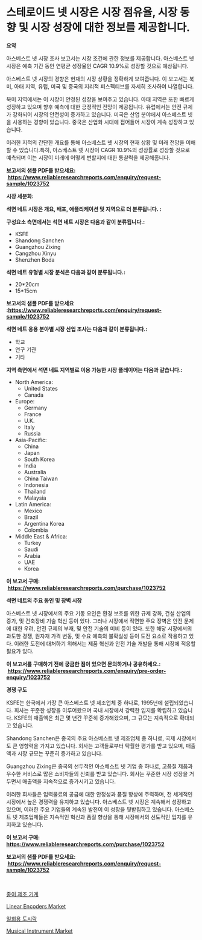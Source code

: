 <p><h1>스테로이드 넷 시장은 시장 점유율, 시장 동향 및 시장 성장에 대한 정보를 제공합니다.</h1></p><p><strong>요약</strong></p>
<p><p>아스베스트 넷 시장 조사 보고서는 시장 조건에 관한 정보를 제공합니다. 아스베스트 넷 시장은 예측 기간 동안 연평균 성장율인 CAGR 10.9%로 성장할 것으로 예상됩니다.</p><p>아스베스트 넷 시장의 경향은 현재의 시장 상황을 정확하게 보여줍니다. 이 보고서는 북미, 아태 지역, 유럽, 미국 및 중국의 지리적 퍼스펙티브를 자세히 조사하여 나열합니다.</p><p>북미 지역에서는 이 시장이 안정된 성장을 보여주고 있습니다. 아태 지역은 또한 빠르게 성장하고 있으며 향후 예측에 대한 긍정적인 전망이 제공됩니다. 유럽에서는 안전 규제가 강화되어 시장의 안전성이 증가하고 있습니다. 미국은 산업 분야에서 아스베스트 넷을 사용하는 경향이 있습니다. 중국은 산업화 시대에 접어들어 시장이 계속 성장하고 있습니다.</p><p>이러한 지적의 간단한 개요를 통해 아스베스트 넷 시장의 현재 상황 및 미래 전망을 이해할 수 있습니다.특히, 아스베스트 넷 시장이 CAGR 10.9%의 성장률로 성장할 것으로 예측되며 이는 시장이 미래에 어떻게 변할지에 대한 통찰력을 제공해줍니다.</p></p>
<p><strong>보고서의 샘플 PDF를 받으세요: &nbsp;<a href="https://www.reliableresearchreports.com/enquiry/request-sample/1023752">https://www.reliableresearchreports.com/enquiry/request-sample/1023752</a></strong></p>
<p><strong>시장 세분화:</strong></p>
<p><strong> 석면 네트 시장은 개요, 배포, 애플리케이션 및 지역으로 더 분류됩니다. :</strong></p>
<p><strong>구성요소 측면에서는 석면 네트 시장은 다음과 같이 분류됩니다.:</strong></p>
<p><ul><li>KSFE</li><li>Shandong Sanchen</li><li>Guangzhou Zixing</li><li>Cangzhou Xinyu</li><li>Shenzhen Boda</li></ul></p>
<p><strong> 석면 네트 유형별 시장 분석은 다음과 같이 분류됩니다.:</strong></p>
<p><ul><li>20*20cm</li><li>15*15cm</li></ul></p>
<p><strong>보고서의 샘플 PDF를 받으세요 :<a href="https://www.reliableresearchreports.com/enquiry/request-sample/1023752">https://www.reliableresearchreports.com/enquiry/request-sample/1023752</a></strong></p>
<p><strong> 석면 네트 응용 분야별 시장 산업 조사는 다음과 같이 분류됩니다.:</strong></p>
<p><ul><li>학교</li><li>연구 기관</li><li>기타</li></ul></p>
<p><strong>지역 측면에서 석면 네트 지역별로 이용 가능한 시장 플레이어는 다음과 같습니다.:</strong></p>
<p><ul>
    <li>
        North America:
        <ul>
            <li>United States</li>
            <li>Canada</li>
        </ul>
    </li>
    <li>
        Europe:
        <ul>
            <li>Germany</li>
            <li>France</li>
            <li>U.K.</li>
            <li>Italy</li>
            <li>Russia</li>
        </ul>
    </li>
    <li>
        Asia-Pacific:
        <ul>
            <li>China</li>
            <li>Japan</li>
            <li>South Korea</li>
            <li>India</li>
            <li>Australia</li>
            <li>China Taiwan</li>
            <li>Indonesia</li>
            <li>Thailand</li>
            <li>Malaysia</li>
        </ul>
    </li>
    <li>
        Latin America:
        <ul>
            <li>Mexico</li>
            <li>Brazil</li>
            <li>Argentina Korea</li>
            <li>Colombia</li>
        </ul>
    </li>
    <li>
        Middle East & Africa:
        <ul>
            <li>Turkey</li>
            <li>Saudi</li>
            <li>Arabia</li>
            <li>UAE</li>
            <li>Korea</li>
        </ul>
    </li>
    </ul></p>
<p><strong>이 보고서 구매: &nbsp;<a href="https://www.reliableresearchreports.com/purchase/1023752">https://www.reliableresearchreports.com/purchase/1023752</a></strong></p>
<p><strong>석면 네트의 주요 동인 및 장벽 시장</strong></p>
<p><p>아스베스트 넷 시장에서의 주요 기동 요인은 환경 보호를 위한 규제 강화, 건설 산업의 증가, 및 건축장비 기술 혁신 등이 있다. 그러나 시장에서 직면한 주요 장벽은 안전 문제에 대한 우려, 안전 규제의 부재, 및 안전 기술의 미비 등이 있다. 또한 해당 시장에서의 과도한 경쟁, 원자재 가격 변동, 및 수요 예측의 불확실성 등이 도전 요소로 작용하고 있다. 이러한 도전에 대처하기 위해서는 제품 혁신과 안전 기술 개발을 통해 시장에 적응할 필요가 있다.</p></p>
<p><strong>이 보고서를 구매하기 전에 궁금한 점이 있으면 문의하거나 공유하세요.: &nbsp;<a href="https://www.reliableresearchreports.com/enquiry/pre-order-enquiry/1023752">https://www.reliableresearchreports.com/enquiry/pre-order-enquiry/1023752</a></strong></p>
<p><strong>경쟁 구도</strong></p>
<p><p>KSFE는 한국에서 가장 큰 아스베스트 넷 제조업체 중 하나로, 1995년에 설립되었습니다. 회사는 꾸준한 성장을 이루어왔으며 국내 시장에서 강력한 입지를 확립하고 있습니다. KSFE의 매출액은 최근 몇 년간 꾸준히 증가해왔으며, 그 규모는 지속적으로 확대되고 있습니다.</p><p>Shandong Sanchen은 중국의 주요 아스베스트 넷 제조업체 중 하나로, 국제 시장에서도 큰 영향력을 가지고 있습니다. 회사는 고객들로부터 탁월한 평가를 받고 있으며, 매출액과 시장 규모는 꾸준히 증가하고 있습니다.</p><p>Guangzhou Zixing은 중국의 선두적인 아스베스트 넷 기업 중 하나로, 고품질 제품과 우수한 서비스로 많은 소비자들의 신뢰를 받고 있습니다. 회사는 꾸준한 시장 성장을 거두면서 매출액을 지속적으로 증가시키고 있습니다.</p><p>이러한 회사들은 입력물료의 공급에 대한 안정성과 품질 향상에 주력하며, 전 세계적인 시장에서 높은 경쟁력을 유지하고 있습니다. 아스베스트 넷 시장은 계속해서 성장하고 있으며, 이러한 주요 기업들의 계속된 발전이 이 성장을 뒷받침하고 있습니다. 아스베스트 넷 제조업체들은 지속적인 혁신과 품질 향상을 통해 시장에서의 선도적인 입지를 유지하고 있습니다.</p></p>
<p><strong>이 보고서 구매: &nbsp; <a href="https://www.reliableresearchreports.com/purchase/1023752">https://www.reliableresearchreports.com/purchase/1023752</a></strong></p>
<p><strong>보고서의 샘플 PDF를 받으세요: &nbsp;<a href="https://www.reliableresearchreports.com/enquiry/request-sample/1023752">https://www.reliableresearchreports.com/enquiry/request-sample/1023752</a></strong><strong></strong></p>
<p>&nbsp;</p>
<p><p><a href="https://github.com/CliftonFisher9067/Market-Research-Report-List-1/blob/main/20447009125.md">종이 제조 기계</a></p><p><a href="https://github.com/joannesouthgate/Market-Research-Report-List-2/blob/main/linear-encoders-market.md">Linear Encoders Market</a></p><p><a href="https://github.com/fernandotryO5lson96765/Market-Research-Report-List-1/blob/main/51133269126.md">일회용 도시락</a></p><p><a href="https://github.com/sofayahoo2023/Market-Research-Report-List-3/blob/main/musical-instrument-market.md">Musical Instrument Market</a></p></p>